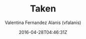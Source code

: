 ---
title: "Taken"
github: https://github.com/vfalanis/taken
demo: http://vfalanis.me/taken/
author: Valentina Fernandez Alanis (vfalanis)
draft: true
ssg:
  - Jekyll
cms:
  - No Cms
date: 2016-04-28T04:46:31Z
github_branch: master
---